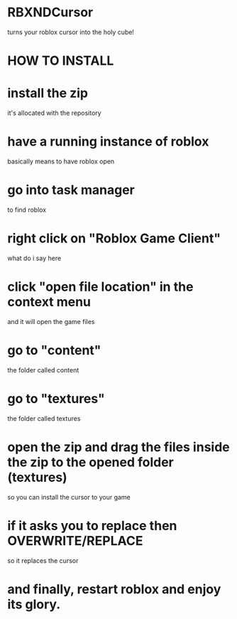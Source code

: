 # RBXNDCursor
turns your roblox cursor into the holy cube!

# HOW TO INSTALL

# install the zip
it's allocated with the repository

# have a running instance of roblox
basically means to have roblox open

# go into task manager
to find roblox

# right click on "Roblox Game Client"
what do i say here

# click "open file location" in the context menu
and it will open the game files

# go to "content"
the folder called content

# go to "textures"
the folder called textures

# open the zip and drag the files inside the zip to the opened folder (textures)
so you can install the cursor to your game

# if it asks you to replace then OVERWRITE/REPLACE
so it replaces the cursor

# and finally, restart roblox and enjoy its glory.

